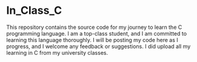 # In_Class_C
This repository contains the source code for my journey to learn the C programming language. I am a top-class student, and I am committed to learning this language thoroughly. I will be posting my code here as I progress, and I welcome any feedback or suggestions. I did upload all my learning in C from my university classes.
